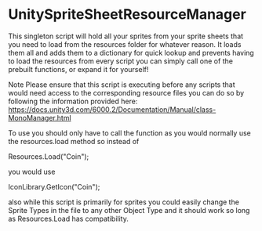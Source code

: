 # UnitySpriteSheetResourceManager
This singleton script will hold all your sprites from your sprite sheets that you need to load from the resources folder for whatever reason. It loads them all and adds them to a dictionary for quick lookup and prevents having to load the resources from every script you can simply call one of the prebuilt functions, or expand it for yourself!

Note
Please ensure that this script is executing before any scripts that would need access to the corresponding resource files you can do so by following the information provided here: https://docs.unity3d.com/6000.2/Documentation/Manual/class-MonoManager.html

To use you should only have to call the function as you would normally use the resources.load method so instead of 

Resources.Load<Sprite>("Coin");

you would use

IconLibrary.GetIcon("Coin");

also while this script is primarily for sprites you could easily change the Sprite Types in the file to any other Object Type and it should work so long as Resources.Load has compatibility.
